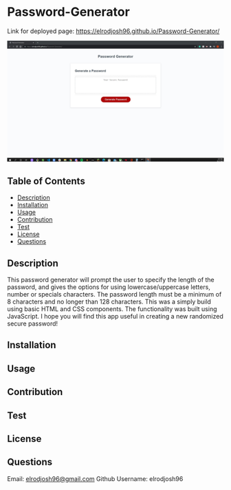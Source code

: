 # Password-Generator

Link for deployed page: https://elrodjosh96.github.io/Password-Generator/

![alt text](./Assets/images/passwordgeneratorimg.png)
## Table of Contents

* [Description](#description)
* [Installation](#installation)
* [Usage](#usage)
* [Contribution](#contribution)
* [Test](#test)
* [License](#license)
* [Questions](#questions)



## Description
This password generator will prompt the user to specify the length of the password, and gives the options for using lowercase/uppercase letters, number or specials characters. The password length must be a minimum of 8 characters and no longer than 128 characters. This was a simply build using basic HTML and CSS components. The functionality was built using JavaScript. I hope you will find this app useful in creating a new randomized secure password!
## Installation

## Usage

## Contribution

## Test 

## License

## Questions
Email: 
elrodjosh96@gmail.com
Github Username:
elrodjosh96


